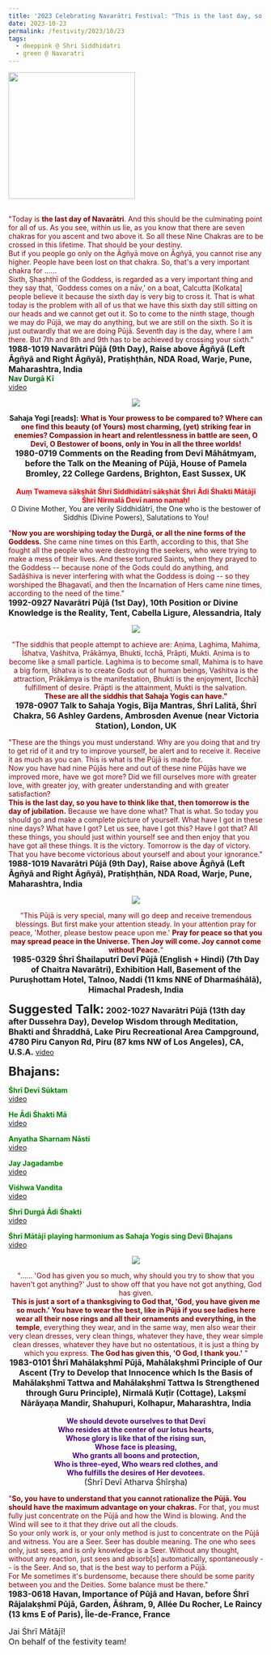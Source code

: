 ```yaml
---
title: '2023 Celebrating Navarātri Festival: "This is the last day, so you have to think like that, then tomorrow is the day of jubilation." '
date: 2023-10-23
permalink: /festivity/2023/10/23
tags:
  - deeppink @ Shri Siddhidatri
  - green @ Navaratri
---
```


<div style="text-align: left"><img src="/images/image1.png" width="250" /></div><br>

<p>
<font color="DarkRed">"Today is <b>the last day of Navarātri</b>. And this should be the culminating point for all of us. As you see, within us lie, as you know that there are seven chakras for you ascent and two above it. So all these Nine Chakras are to be crossed in this lifetime. That should be your destiny.<br>
But if you people go only on the Āgñyā move on Āgñyā, you cannot rise any higher. People have been lost on that chakra. So, that's a very important chakra for ......<br>
Sixth, Ṣhaṣhṭhī of the Goddess, is regarded as a very important thing and they say that, `Goddess comes on a nāv,' on a boat, Calcutta [Kolkata] people believe it because the sixth day is very big to cross it. That is what today is the problem with all of us that we have this sixth day still sitting on our heads and we cannot get out it. So to come to the ninth stage, though we may do Pūjā, we may do anything, but we are still on the sixth. So it is just outwardly that we are doing Pūjā. Seventh day is the day, where I am there. But 7th and 8th and 9th has to be achieved by crossing your sixth."</font><br>
<font size="+0"><b>1988-1019 Navarātri Pūjā (9th Day), Raise above Āgñyā (Left Āgñyā and Right Āgñyā), Pratiṣhṭhān, NDA Road, Warje, Pune, Maharashtra, India</b></font><br>
<font color="DarkGreen"><b>Nav Durgā Kī</b></font><br>
<a href="https://seven-teams.github.io/Videos_Links.html">video</a>
</p>

<div style="text-align: center"><img src="/images/image1265.png" /></div>

<p style="text-align:center;">
<b>Sahaja Yogi [reads]:</b> <font color="Maroon"><b>What is Your prowess to be compared to? Where can one find this beauty (of Yours) most charming, (yet) striking fear in enemies? Compassion in heart and relentlessness in battle are seen, O Devī, O Bestower of boons, only in You in all the three worlds!</b></font><br>
<font size="+0"><b>1980-0719 Comments on the Reading from Devī Māhātmyam, before the Talk on the Meaning of Pūjā, House of Pamela Bromley, 22 College Gardens, Brighton, East Sussex, UK</b></font><br>
<br>
<font color="red"><b>Auṃ Twameva sākṣhāt Śhrī Siddhidātrī sākṣhāt Śhrī Ādi Śhakti Mātājī Śhrī Nirmalā Devī namo namaḥ!</b></font><br>
O Divine Mother, You are verily Siddhidātrī, the One who is the bestower of Siddhis (Divine Powers), Salutations to You!
</p>

<p>
<font color="DarkRed">"<b>Now you are worshiping today the Durgā, or all the nine forms of the Goddess.</b> She came nine times on this Earth, according to this, that She fought all the people who were destroying the seekers, who were trying to make a mess of their lives. And these tortured Saints, when they prayed to the Goddess -- because none of the Gods could do anything, and Sadāśhiva is never interfering with what the Goddess is doing -- so they worshiped the Bhagavatī, and then the Incarnation of Hers came nine times, according to the need of the time."</font><br>
<font size="+0"><b>1992-0927 Navarātri Pūjā (1st Day), 10th Position or Divine Knowledge is the Reality, Tent, Cabella Ligure, Alessandria, Italy</b></font>
</p>

<div style="text-align: center"><img src="/images/image1266.png" /></div>

<p style="text-align:center;">
<font color="DarkRed">"The siddhis that people attempt to achieve are: Aṇima, Laghima, Mahima, Īśhatva, Vaśhitva, Prākāmya, Bhukti, Icchā, Prāpti, Mukti. Aṇima is to become like a small particle. Laghima is to become small, Mahima is to have a big form, Īśhatva is to create Gods out of human beings, Vaśhitva is the attraction, Prākāmya is the manifestation, Bhukti is the enjoyment, [Icchā] fulfillment of desire. Prāpti is the attainment, Mukti is the salvation.<br>
<b>These are all the siddhis that Sahaja Yogis can have."</b></font><br>
<font size="+0"><b>1978-0907 Talk to Sahaja Yogis, Bīja Mantras, Śhrī Lalitā, Śhrī Chakra, 56 Ashley Gardens, Ambrosden Avenue (near Victoria Station), London, UK</b></font>
</p>

<p>
<font color="DarkRed">"These are the things you must understand. Why are you doing that and try to get rid of it and try to improve yourself, be alert and to receive it. Receive it as much as you can. This is what is the Pūjā is made for.<br>
Now you have had nine Pūjās here and out of these nine Pūjās have we improved more, have we got more? Did we fill ourselves more with greater love, with greater joy, with greater understanding and with greater satisfaction?<br>
<b>This is the last day, so you have to think like that, then tomorrow is the day of jubilation.</b> Because we have done what? That is what. So today you should go and make a complete picture of yourself. What have I got in these nine days? What have I got? Let us see, have I got this? Have I got that? All these things, you should just within yourself see and then enjoy that you have got all these things. It is the victory. Tomorrow is the day of victory. That you have become victorious about yourself and about your ignorance."</font><br>
<font size="+0"><b>1988-1019 Navarātri Pūjā (9th Day), Raise above Āgñyā (Left Āgñyā and Right Āgñyā), Pratiṣhṭhān, NDA Road, Warje, Pune, Maharashtra, India</b></font>
</p>

<div style="text-align: center"><img src="/images/image1267.png" /></div>

<p style="text-align:center;">
<font color="DarkRed">"This Pūjā is very special, many will go deep and receive tremendous blessings. But first make your attention steady. In your attention pray for peace, 'Mother, please bestow peace upon me.' <b>Pray for peace so that you may spread peace in the Universe. Then Joy will come. Joy cannot come without Peace.</b>"</font><br>
<font size="+0"><b>1985-0329 Śhrī Śhailaputrī Devī Pūjā (English + Hindi) (7th Day of Chaitra Navarātri), Exhibition Hall, Basement of the Puruṣhottam Hotel, Talnoo, Naddi (11 kms NNE of Dharmaśhālā), Himachal Pradesh, India</b></font>
</p>

<font size="+2"><b>Suggested Talk:</b></font> 
<font size="+0"><b>2002-1027 Navarātri Pūjā (13th day after Dussehra Day), Develop Wisdom through Meditation, Bhakti and Śhraddhā, Lake Piru Recreational Area Campground, 4780 Piru Canyon Rd, Piru (87 kms NW of Los Angeles), CA, U.S.A.</b></font>
<a href="https://vimeo.com/251307065"> video</a><br>

<font size="+2"><b>Bhajans:</b></font>

<p>
<font color="green"><b>Śhrī Devī Sūktam</b></font><br>
<a href="https://youtu.be/K7he8axOgfw">video</a>
</p>

<p>
<font color="green"><b>He Ādi Śhakti Mā</b></font><br>
<a href="https://seven-teams.github.io/Videos_Links.html">video</a>
</p>

<p>
<font color="green"><b> Anyatha Sharnam Nāsti</b></font><br>
<a href="https://seven-teams.github.io/Videos_Links.html">video</a>
</p>

<p>
<font color="green"><b>Jay Jagadambe</b></font><br>
<a href="https://seven-teams.github.io/Videos_Links.html">video</a>
</p>
 
<p>
<font color="green"><b>Viśhwa Vandita</b></font><br>
<a href="https://seven-teams.github.io/Videos_Links.html">video</a>
</p>

<p>
<font color="green"><b>Śhrī Durgā Ādi Śhakti</b></font><br>
<a href="https://youtu.be/IZxG3j1wUyE">video</a>
</p>

<p>
<font color="green"><b>Śhrī Mātājī playing harmonium as Sahaja Yogis sing Devī Bhajans</b></font><br>
<a href="https://seven-teams.github.io/Videos_Links.html">video</a>
</p>

<div style="text-align: center"><img src="/images/image1268.png" /></div>

<p style="text-align:center;">
<font color="DarkRed">"...... 'God has given you so much, why should you try to show that you haven't got anything?' Just to show off that you have not got anything, God has given.<br>
<b>This is just a sort of a thanksgiving to God that, 'God, you have given me so much.' You have to wear the best, like in Pūjā if you see ladies here wear all their nose rings and all their ornaments and everything, in the temple</b>, everything they wear, and in the same way, men also wear their very clean dresses, very clean things, whatever they have, they wear simple clean dresses, whatever they have but no ostentatious, it is just a thing by which you express. <b>The God has given this, 'O God, I thank you.'</b> "</font><br>
<font size="+0"><b>1983-0101 Śhrī Mahālakṣhmī Pūjā, Mahālakṣhmī Principle of Our Ascent (Try to Develop that Innocence which Is the Basis of Mahālakṣhmī Tattwa and Mahālakṣhmī Tattwa Is Strengthened through Guru Principle), Nirmalā Kuṭīr (Cottage), Lakṣmī Nārāyaṇa Mandir, Shahupuri, Kolhapur, Maharashtra, India</b></font><br>
<br>
<font color="Indigo"><b>We should devote ourselves to that Devī<br>
Who resides at the center of our lotus hearts,<br>
Whose glory is like that of the rising sun,<br>
Whose face is pleasing,<br>
Who grants all boons and protection,<br>
Who is three-eyed, Who wears red clothes, and<br>
Who fulfills the desires of Her devotees.</b></font><br>
<font size="+0">(Śhrī Devī Atharva Śhīrṣha)</font>
</p>

<p>
<font color="DarkRed">"<b>So, you have to understand that you cannot rationalize the Pūjā. You should have the maximum advantage on your chakras.</b> For that, you must fully just concentrate on the Pūjā and how the Wind is blowing. And the Wind will see to it that they drive out all the clouds.<br>
So your only work is, or your only method is just to concentrate on the Pūjā and witness. You are a Seer. Seer has double meaning. The one who sees only, just sees, and is only knowledge is a Seer. Without any thought, without any reaction, just sees and absorb[s] automatically, spontaneously -- is the Seer. And so, that is the best way to perform a Pūjā.<br>
For Me sometimes it's burdensome, because there should be some parity between you and the Deities. Some balance must be there."</font><br>
<font size="+0"><b>1983-0618 Havan, Importance of Pūjā and Havan, before Śhrī Rājalakṣhmī Pūjā, Garden, Āśhram, 9, Allée Du Rocher, Le Raincy (13 kms E of Paris), Île-de-France, France</b></font>
</p>

<p>
<font size="+0">Jai Śhrī Mātājī!<br>
On behalf of the festivity team!</font>
</p>